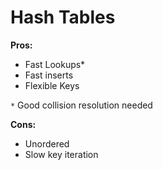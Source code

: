 # Hash Tables

**Pros:**
* Fast Lookups*
* Fast inserts
* Flexible Keys

`*` Good collision resolution needed

**Cons:**
* Unordered
* Slow key iteration
